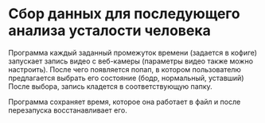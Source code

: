 # Сбор данных для последующего анализа усталости человека
Программа каждый заданный промежуток времени (задается в кофиге) запускает запись видео 
с веб-камеры (параметры видео также можно настроить).
После чего появляется попап, в котором пользователю
предлагается выбрать его состояние (бодр, нормальный, уставший)
После выбора, запись кладется в соответствующую папку.

Программа сохраняет время, которое она работает в файл и после перезапуска
восстанавливает его.

